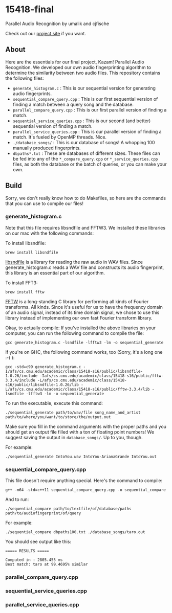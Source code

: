 # 15418-final
Parallel Audio Recognition by umalik and cjfische

Check out our [project site](https://caseyfisch.github.io/15418-final-project/) if you want.

## About
Here are the essentials for our final project, Kazam! Parallel Audio Recognition.  We developed our own audio fingerprinting algorithm to determine the similarity between two audio files.  This repository contains the following files:

* `generate_histogram.c` : This is our sequential version for generating audio fingerprints.
* `sequential_compare_query.cpp` : This is our first sequential version of finding a match between a query song and the database.
* `parallel_compare_query.cpp` : This is our first parallel version of finding a match.  
* `sequential_service_queries.cpp` : This is our second (and better) sequential version of finding a match.
* `parallel_service_queries.cpp` : This is our parallel version of finding a match.  It's fueled by OpenMP threads.  Nice.
* `./database_songs/` : This is our database of songs!  A whopping 100 manually produced fingerprints.
* `dbpaths*.txt` : These are databases of different sizes.  These files can be fed into any of the `*_compare_query.cpp` or `*_service_queries.cpp` files, as both the database or the batch of queries, or you can make your own.

## Build
Sorry, we don't really know how to do Makefiles, so here are the commands that you can use to compile our files!

### generate_histogram.c
Note that this file requires libsndfile and FFTW3.  We installed these libraries on our mac with the following commands:

To install libsndfile:
```
brew install libsndfile
```
[libsndfile](http://www.mega-nerd.com/libsndfile/) is a library for reading the raw audio in WAV files.  Since generate_histogram.c reads a WAV file and constructs its audio fingerprint, this library is an essential part of our algorithm.

To install FFT3:
```
brew install fftw
```
[FFTW](http://www.fftw.org/) is a long-standing C library for performing all kinds of Fourier transforms.  All kinds.  Since it's useful for us to have the frequency domain of an audio signal, instead of its time domain signal, we chose to use this library instead of implementing our own fast Fourier transform library.

Okay, to actually compile:
If you've installed the above libraries on your computer, you can run the following command to compile the file:
```
gcc generate_histogram.c -lsndfile -lfftw3 -lm -o sequential_generate
```

If you're on GHC, the following command works, too (Sorry, it's a long one :-( ):
```
gcc -std=c99 generate_histogram.c -I/afs/cs.cmu.edu/academic/class/15418-s16/public/libsndfile-1.0.26/include -Iafs/cs.cmu.edu/academic/class/15418-s16/public/fftw-3.3.4/include -L/afs/cs.cmu.edu/academic/class/15418-s16/public/libsndfile-1.0.26/lib -L/afs/cs.cmu.edu/academic/class/15418-s16/public/fftw-3.3.4/lib -lsndfile -lfftw3 -lm -o sequential_generate
```

To run the executable, execute this command:
```
./sequential_generate path/to/wav/file song_name_and_artist path/to/where/you/want/to/store/the/output.out
```
Make sure you fill in the command arguments with the proper paths and you should get an output file filled with a ton of floating point numbers!  We suggest saving the output in `database_songs/`.  Up to you, though.

For example:
```
./sequential_generate IntoYou.wav IntoYou-ArianaGrande IntoYou.out 
```

### sequential_compare_query.cpp

This file doesn't require anything special.  Here's the command to compile:
```
g++ -m64 -std=c++11 sequential_compare_query.cpp -o sequential_compare
```

And to run:
```
./sequential_compare path/to/textfile/of/database/paths path/to/audiofingerprint/of/query
```

For example:
```
./sequential_compare dbpaths100.txt ./database_songs/taro.out
```

You should see output like this:
```
===== RESULTS =====

Computed in : 2805.455 ms
Best match: taro at 99.4695% similar
```

### parallel_compare_query.cpp

### sequential_service_queries.cpp

### parallel_service_queries.cpp
